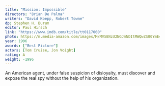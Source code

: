```yaml
---
title: "Mission: Impossible"
directors: "Brian De Palma"
writers: "David Koepp, Robert Towne"
dp: Stephen H. Burum
editor: Paul Hirsch
link: "https://www.imdb.com/title/tt0117060"
photo: https://m.media-amazon.com/images/M/MV5BNzU2NGJmNDItMWQwZS00YmE4LTk0YzUtYjdlZDE2YjkwM2RmXkEyXkFqcGdeQXVyNDkzNTM2ODg@._V1_FMjpg_UX1210_.jpg
year: 1996
awards: ["Best Picture"]
actors: [Tom Cruise, Jon Voight]
rating: A
weight: -1996
---
```

An American agent, under false suspicion of disloyalty, must discover and expose the real spy without the help of his organization.